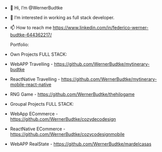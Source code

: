 - 👋 Hi, I’m @WernerBudtke

- 👀 I’m interested in working as full stack developer. 

- 📫 How to reach me https://www.linkedin.com/in/federico-werner-budtke-644362217/

  Portfolio:
- Own Projects FULL STACK: 
- WebAPP Travelling - https://github.com/WernerBudtke/mytinerary-budtke 
- ReactNative Travelling - https://github.com/WernerBudtke/mytinerary-mobile-react-native
- RNG Game - https://github.com/WernerBudtke/thehilogame

- Groupal Projects FULL STACK:
- WebApp ECommerce - https://github.com/WernerBudtke/cozydecodesign
- ReactNative ECommerce - https://github.com/WernerBudtke/cozycodesignmobile
- WebAPP RealState - https://github.com/WernerBudtke/mardelcasas


<!---
WernerBudtke/WernerBudtke is a ✨ special ✨ repository because its `README.md` (this file) appears on your GitHub profile.
You can click the Preview link to take a look at your changes.
--->
